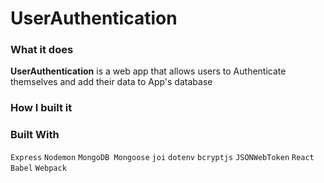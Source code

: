 # UserAuthentication

### What it does

**UserAuthentication** is a web app that allows users to Authenticate themselves and add their data to App's database

### How I built it


### Built With

`Express` `Nodemon` `MongoDB Mongoose` `joi` `dotenv` `bcryptjs` `JSONWebToken` `React` `Babel` `Webpack`


